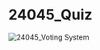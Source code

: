 # 24045_Quiz



![24045_Voting System](https://github.com/Ty517/24045_Quiz/assets/130467165/4cd90a68-da15-4813-a33e-c586bc6b01fd)
